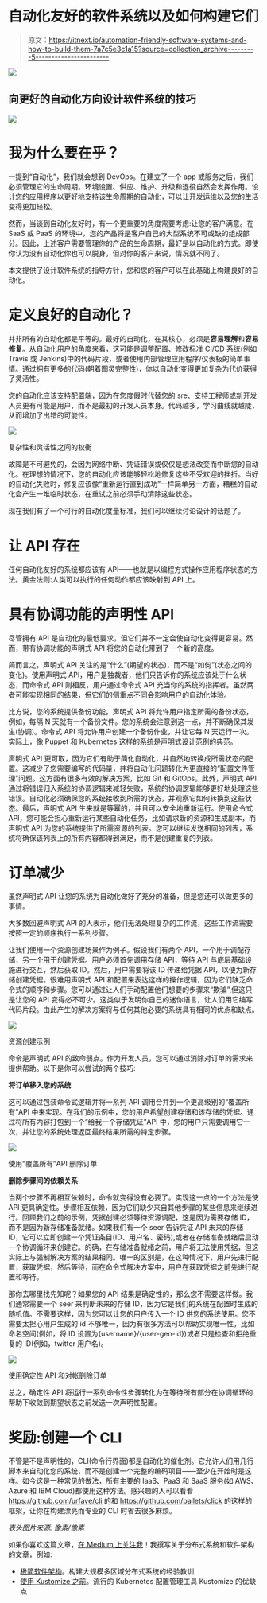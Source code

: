 # 自动化友好的软件系统以及如何构建它们

> 原文：<https://itnext.io/automation-friendly-software-systems-and-how-to-build-them-7a7c5e3c1a15?source=collection_archive---------5----------------------->

![](img/50ad79b41a4940c7e5498a004422eae1.png)

## 向更好的自动化方向设计软件系统的技巧

![](img/61b131af865bb6a97f3ae2a35771ebe1.png)

# 我为什么要在乎？

一提到“自动化”，我们就会想到 DevOps。在建立了一个 app 或服务之后，我们必须管理它的生命周期。环境设置、供应、维护、升级和退役自然会发挥作用。设计您的应用程序以更好地支持该生命周期的自动化，可以让开发运维以及您的生活变得更加轻松。

然而，当谈到自动化友好时，有一个更重要的角度需要考虑:让您的客户满意。在 SaaS 或 PaaS 的环境中，您的产品将是客户自己的大型系统不可或缺的组成部分。因此，上述客户需要管理你的产品的生命周期，最好是以自动化的方式。即使你认为没有自动化你也可以脱身，但对你的客户来说，情况就不同了。

本文提供了设计软件系统的指导方针，您和您的客户可以在此基础上构建良好的自动化。

# **定义良好的自动化？**

并非所有的自动化都是平等的。最好的自动化，在其核心，必须是**容易理解**和**容易修复**。从自动化用户的角度来看，这可能是调整配置、修改标准 CI/CD 系统(例如 Travis 或 Jenkins)中的代码片段，或者使用内部管理应用程序/仪表板的简单事情。通过拥有更多的代码(朝着图灵完整性)，你以自动化变得更加复杂为代价获得了灵活性。

您的自动化应该支持配置端，因为在您度假时代替您的 sre、支持工程师或新开发人员更有可能是用户，而不是最初的开发人员本身。代码越多，学习曲线就越陡，从而增加了出错的可能性。

![](img/fca4a8a8e31cdeab7f4e46f90719269c.png)

复杂性和灵活性之间的权衡

故障是不可避免的，会因为网络中断、凭证错误或仅仅是想法改变而中断您的自动化。在理想的情况下，您的自动化应该能够轻松地修复这些不受欢迎的挫折。当好的自动化失败时，修复应该像“重新运行直到成功”一样简单另一方面，糟糕的自动化会产生一堆临时状态，在重试之前必须手动清除这些状态。

现在我们有了一个可行的自动化度量标准，我们可以继续讨论设计的话题了。

# **让 API 存在**

任何自动化友好的系统都应该有 API——也就是以编程方式操作应用程序状态的方法。黄金法则:人类可以执行的任何动作都应该映射到 API 上。

# **具有协调功能的声明性 API**

尽管拥有 API 是自动化的最低要求，但它们并不一定会使自动化变得更容易。然而，带有协调功能的声明式 API 将您的自动化带到了一个新的高度。

简而言之，声明式 API 关注的是“什么”(期望的状态)，而不是“如何”(状态之间的变化)。使用声明式 API，用户是独裁者，他们只告诉你的系统应该处于什么状态，而命令式 API 则相反，用户通过命令式 API 充当你的系统的指挥者。虽然两者可能实现相同的结果，但它们的侧重点不同会影响用户的自动化体验。

比方说，您的系统提供备份功能。声明式 API 将允许用户指定所需的备份状态，例如，每隔 N 天就有一个备份文件。您的系统会注意到这一点，并不断确保其发生(协调)。命令式 API 将允许用户创建一个备份作业，并让它每 N 天运行一次。实际上，像 Puppet 和 Kubernetes 这样的系统是声明式设计范例的典范。

声明式 API 更可取，因为它们有助于简化自动化，并自然地转换成所需状态的配置。这减少了您需要编写的代码量，并将自动化问题转化为更直接的“配置文件管理”问题。这方面有很多有效的解决方案，比如 Git 和 GitOps。此外，声明式 API 通过将错误归入系统的协调逻辑来减轻失败，系统的协调逻辑能够更好地处理这些错误。自动化必须确保您的系统接收到所需的状态，并观察它如何转换到这些状态。最后，声明式 API 生来就是等幂的，并且可以安全地重新运行。使用命令式 API，您可能会担心重新运行某些自动化任务，比如请求新的资源和生成副本，而声明式 API 为您的系统提供了所需资源的列表。您可以继续发送相同的列表，系统将确保该列表上的所有内容都得到满足，而不是创建重复的列表。

# **订单减少**

虽然声明式 API 让您的系统为自动化做好了充分的准备，但是您还可以做更多的事情。

大多数回避声明式 API 的人表示，他们无法处理复杂的工作流，这些工作流需要按照一定的顺序执行一系列步骤。

让我们使用一个资源创建场景作为例子。假设我们有两个 API，一个用于调配存储，另一个用于创建凭据。用户必须首先调用存储 API，等待 API 与底层基础设施进行交互，然后获取 ID。然后，用户需要将该 ID 传递给凭据 API，以便为新存储创建凭据。很难用声明式 API 和配置来表达这样的操作逻辑，因为它们缺乏命令式的顺序和步骤。您可以通过让人们手动配置他们想要的步骤来“欺骗”,但这只是让您的 API 变得必不可少。这类似于发明你自己的迷你语言，让人们用它编写代码片段。由此产生的解决方案将与任何其他必要的系统具有相同的优点和缺点。

![](img/cb91b55f9c08ed7fd570bc8dfd422de9.png)

资源创建示例

命令是声明式 API 的致命弱点。作为开发人员，您可以通过消除对订单的需求来提供帮助。以下是你可以尝试的两个技巧:

**将订单移入您的系统**

这可以通过包装命令式逻辑并将一系列 API 调用合并到一个更高级别的“覆盖所有”API 中来实现。在我们的示例中，您的用户希望创建存储和该存储的凭据。通过将所有内容打包到一个“给我一个存储凭证”API 中，您的用户只需要调用它一次，并让您的系统处理返回最终结果所需的特定步骤。

![](img/010b2f1cb09c7e482a7548bcd7e6139e.png)

使用“覆盖所有”API 删除订单

**删除步骤间的依赖关系**

当两个步骤不再相互依赖时，命令就变得没有必要了。实现这一点的一个方法是使 API 更具确定性。步骤相互依赖，因为它们缺少来自其他步骤的某些信息来继续进行。回顾我们之前的示例，凭据创建必须等待资源调配，这是因为需要存储 ID，而不是因为新存储准备就绪。如果我们有一个 seer 告诉凭证 API 未来的存储 ID，它可以立即创建一个凭证条目(ID、用户名、密码),或者在存储准备就绪后启动一个协调循环来创建它。的确，在存储准备就绪之前，用户将无法使用凭据，但这实际上与强制解决方案的结果相同。唯一的区别是，在这种情况下，用户先进行配置，获取凭据，然后等待，而在命令式解决方案中，用户在获取凭据之前先进行配置和等待。

那你去哪里找先知呢？如果您的 API 结果是确定性的，那么您不需要这样做。我们通常需要一个 seer 来判断未来的存储 ID，因为它是我们的系统在配置时生成的随机值。不需要这样，因为您可以让您的用户传入一个 ID 供您的系统使用。您不需要太担心用户生成的 id 不够唯一，因为有很多方法可以帮助实现唯一性，比如命名空间(例如，将 ID 设置为{username}/{user-gen-id})或者只是检查和拒绝重复的 ID(例如，twitter 用户名)。

![](img/b0b8d7b1fbe004a0c1dccfc781e82b34.png)

使用确定性 API 和对帐删除订单

总之，确定性 API 将运行一系列命令性步骤转化为在等待所有部分在协调循环的帮助下收敛到期望状态之前发送一次声明性配置。

# **奖励:创建一个 CLI**

不管是不是声明性的，CLI(命令行界面)都是自动化的催化剂。它允许人们用几行脚本来自动化您的系统，而不是创建一个完整的编码项目——至少在开始时是这样。如今这是一种常见的做法，所有主要的 IaaS、PaaS 和 SaaS 服务(如 AWS、Azure 和 IBM Cloud)都使用这种方法。感兴趣的人可以看看 https://github.com/urfave/cli 的和 https://github.com/pallets/click 的这样的框架，让你在构建漂亮而专业的 CLI 时省去很多麻烦。

*表头图片来源:* [*像素*](https://pixabay.com/users/Pexels-2286921/)*/像素*

如果你喜欢这篇文章，[在 Medium 上关注我](https://medium.com/@nealhu)！我撰写关于分布式系统和软件架构的文章，例如:

*   [极简软件架构](/minimalist-software-architecture-426888684e60)。构建大规模多区域分布式系统的经验教训
*   [使用 Kustomize 之前](/before-you-use-kustomize-eaa9529cdd19)。流行的 Kubernetes 配置管理工具 Kustomize 的优缺点